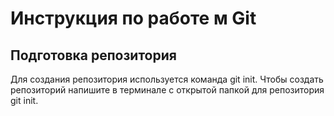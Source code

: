 # Инструкция по работе м Git

## Подготовка репозитория
Для создания  репозитория используется команда git init. Чтобы создать репозиторий  напишите в терминале с открытой  папкой для репозитория git init.
